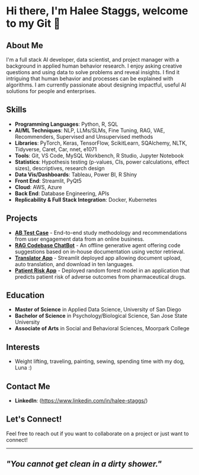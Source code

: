 # Hi there, I'm Halee Staggs, welcome to my Git 👋

## About Me
I'm a full stack AI developer, data scientist, and project manager with a background in applied human behavior research. I enjoy asking creative questions and using data to solve problems and reveal insights. I find it intriguing that human behavior and processes can be explained with algorithms. I am currently passionate about designing impactful, useful AI solutions for people and enterprises. 

## Skills
- **Programming Languages**: Python, R, SQL
- **AI/ML Techniques**: NLP, LLMs/SLMs, Fine Tuning, RAG, VAE, Recommenders, Supervised and Unsupervised methods
- **Libraries**: PyTorch, Keras, TensorFlow, ScikitLearn, SQAlchemy, NLTK, Tidyverse, Caret, Car, nnet, e1071   
- **Tools**: Git, VS Code, MySQL Workbench, R Studio, Jupyter Notebook
- **Statistics**: Hypothesis testing (p-values, CIs, power calculations, effect sizes), descriptives, research design
- **Data Vis/Dashboards**: Tableau, Power BI, R Shiny
- **Front End**: Streamlit, PyQt5
- **Cloud**: AWS, Azure
- **Back End**: Database Engineering, APIs
- **Replicability & Full Stack Integration**: Docker, Kubernetes

## Projects
- [**AB Test Case**](https://github.com/HNStaggs/AB-Test-Case) - End-to-end study methodology and recommendations from user engagement data from an online business.
- [**RAG Codebase ChatBot**](https://github.com/HNStaggs/CodeHelperRAG) - An offline generative agent offering code suggestions based on in-house documentation using vector retrieval.
- [**Translator App**](https://github.com/HNStaggs/Translate-Demo) - Streamlit deployed app allowing document upload, auto translation, and download in ten languages.
- [**Patient Risk App**](https://github.com/teamlunarlanding/Pharma-Drug-Surveillance) - Deployed random forest model in an application that predicts patient risk of adverse outcomes from pharmaceutical drugs.

## Education
- **Master of Science** in Applied Data Science, University of San Diego
- **Bachelor of Science** in Psychology/Biological Science, San Jose State University
- **Associate of Arts** in Social and Behavioral Sciences, Moorpark College

## Interests
- Weight lifting, traveling, painting, sewing, spending time with my dog, Luna :)

## Contact Me
- **LinkedIn**: (https://www.linkedin.com/in/halee-staggs/)

## Let's Connect!
Feel free to reach out if you want to collaborate on a project or just want to connect!

---

## *"You cannot get clean in a dirty shower."* 
